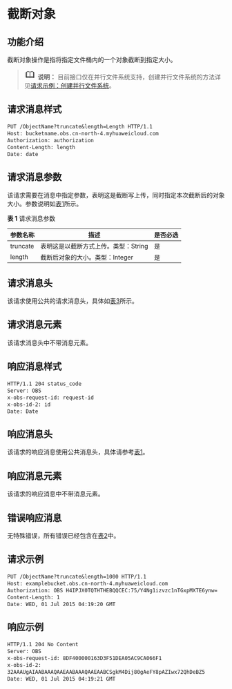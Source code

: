 # 截断对象<a name="obs_04_0093"></a>

## 功能介绍<a name="section5584184924715"></a>

截断对象操作是指将指定文件桶内的一个对象截断到指定大小。

>![](public_sys-resources/icon-note.gif) **说明：** 
>目前接口仅在并行文件系统支持，创建并行文件系统的方法详见[请求示例：创建并行文件系统](创建桶-1.md#section4293341135610)。

## 请求消息样式<a name="section114577124330"></a>

```
PUT /ObjectName?truncate&length=Length HTTP/1.1
Host: bucketname.obs.cn-north-4.myhuaweicloud.com 
Authorization: authorization
Content-Length: length
Date: date
```

## 请求消息参数<a name="section7884173212178"></a>

该请求需要在消息中指定参数，表明这是截断写上传，同时指定本次截断后的对象大小。参数说明如[表1](#table925513139324)所示。

**表 1**  请求消息参数

|**参数名称**|**描述**|**是否必选**|
|--|--|--|
|truncate|表明这是以截断方式上传。类型：String|是|
|length|截断后对象的大小。类型：Integer|是|


## 请求消息头<a name="section31243759"></a>

该请求使用公共的请求消息头，具体如[表3](构造请求.md#table25197309)所示。

## 请求消息元素<a name="section12758381"></a>

该请求消息头中不带消息元素。

## 响应消息样式<a name="section1776885913534"></a>

```
HTTP/1.1 204 status_code
Server: OBS
x-obs-request-id: request-id
x-obs-id-2: id
Date: Date
```

## 响应消息头<a name="section209761791549"></a>

该请求的响应消息使用公共消息头，具体请参考[表1](返回结果.md#d0e686)。

## 响应消息元素<a name="section16332845"></a>

该请求的响应消息中不带消息元素。

## 错误响应消息<a name="section12777878"></a>

无特殊错误，所有错误已经包含在[表2](错误码.md#d0e843)中。

## 请求示例<a name="section11686111817239"></a>

```
PUT /ObjectName?truncate&length=1000 HTTP/1.1
Host: examplebucket.obs.cn-north-4.myhuaweicloud.com
Authorization: OBS H4IPJX0TQTHTHEBQQCEC:75/Y4Ng1izvzc1nTGxpMXTE6ynw=
Content-Length: 1
Date: WED, 01 Jul 2015 04:19:20 GMT
```

## 响应示例<a name="section6687115054912"></a>

```
HTTP/1.1 204 No Content
Server: OBS
x-obs-request-id: 8DF400000163D3F51DEA05AC9CA066F1
x-obs-id-2: 32AAAUgAIAABAAAQAAEAABAAAQAAEAABCSgkM4Dij80gAeFY8pAZIwx72QhDeBZ5
Date: WED, 01 Jul 2015 04:19:21 GMT
```


